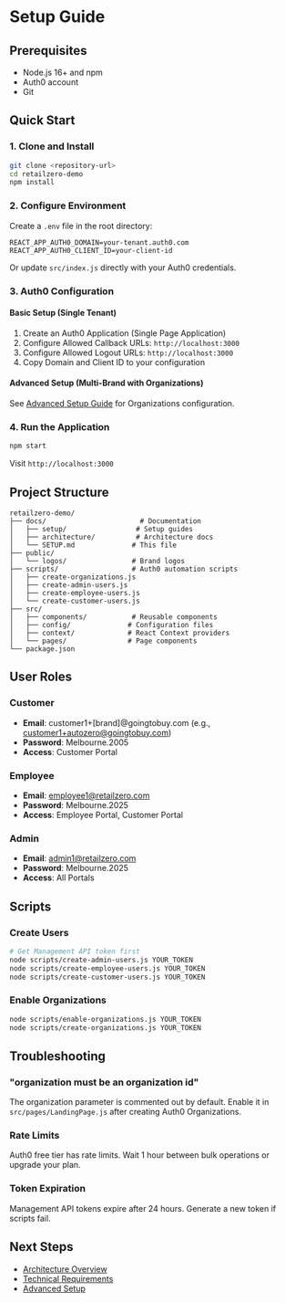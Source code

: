 # Setup Guide

## Prerequisites

- Node.js 16+ and npm
- Auth0 account
- Git

## Quick Start

### 1. Clone and Install

```bash
git clone <repository-url>
cd retailzero-demo
npm install
```

### 2. Configure Environment

Create a `.env` file in the root directory:

```env
REACT_APP_AUTH0_DOMAIN=your-tenant.auth0.com
REACT_APP_AUTH0_CLIENT_ID=your-client-id
```

Or update `src/index.js` directly with your Auth0 credentials.

### 3. Auth0 Configuration

#### Basic Setup (Single Tenant)
1. Create an Auth0 Application (Single Page Application)
2. Configure Allowed Callback URLs: `http://localhost:3000`
3. Configure Allowed Logout URLs: `http://localhost:3000`
4. Copy Domain and Client ID to your configuration

#### Advanced Setup (Multi-Brand with Organizations)
See [Advanced Setup Guide](./setup/ADVANCED_SETUP.md) for Organizations configuration.

### 4. Run the Application

```bash
npm start
```

Visit `http://localhost:3000`

## Project Structure

```
retailzero-demo/
├── docs/                       # Documentation
│   ├── setup/                 # Setup guides
│   ├── architecture/          # Architecture docs
│   └── SETUP.md              # This file
├── public/
│   └── logos/                # Brand logos
├── scripts/                  # Auth0 automation scripts
│   ├── create-organizations.js
│   ├── create-admin-users.js
│   ├── create-employee-users.js
│   └── create-customer-users.js
├── src/
│   ├── components/           # Reusable components
│   ├── config/              # Configuration files
│   ├── context/             # React Context providers
│   └── pages/               # Page components
└── package.json
```

## User Roles

### Customer
- **Email**: customer1+[brand]@goingtobuy.com (e.g., customer1+autozero@goingtobuy.com)
- **Password**: Melbourne.2005
- **Access**: Customer Portal

### Employee
- **Email**: employee1@retailzero.com
- **Password**: Melbourne.2025
- **Access**: Employee Portal, Customer Portal

### Admin
- **Email**: admin1@retailzero.com
- **Password**: Melbourne.2025
- **Access**: All Portals

## Scripts

### Create Users
```bash
# Get Management API token first
node scripts/create-admin-users.js YOUR_TOKEN
node scripts/create-employee-users.js YOUR_TOKEN
node scripts/create-customer-users.js YOUR_TOKEN
```

### Enable Organizations
```bash
node scripts/enable-organizations.js YOUR_TOKEN
node scripts/create-organizations.js YOUR_TOKEN
```

## Troubleshooting

### "organization must be an organization id"
The organization parameter is commented out by default. Enable it in `src/pages/LandingPage.js` after creating Auth0 Organizations.

### Rate Limits
Auth0 free tier has rate limits. Wait 1 hour between bulk operations or upgrade your plan.

### Token Expiration
Management API tokens expire after 24 hours. Generate a new token if scripts fail.

## Next Steps

- [Architecture Overview](./architecture/MULTI_BRAND_ARCHITECTURE.md)
- [Technical Requirements](./TECHNICAL_REQUIREMENTS.md)
- [Advanced Setup](./setup/QUICK_SETUP.md)
